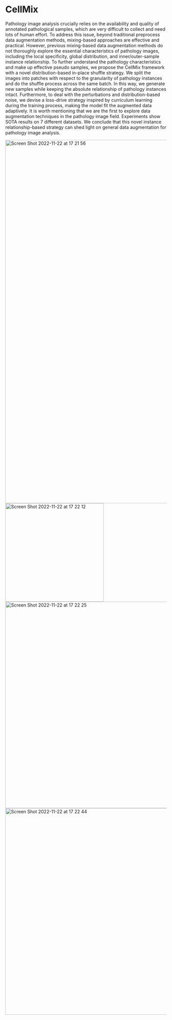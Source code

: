 # CellMix

Pathology image analysis crucially relies on the availability and quality of annotated pathological samples, which are very difficult to collect and need lots of human effort. To address this issue, beyond traditional preprocess data augmentation methods, mixing-based approaches are effective and practical. However, previous mixing-based data augmentation methods do not thoroughly explore the essential characteristics of pathology images, including the local specificity, global distribution, and inner/outer-sample instance relationship. To further understand the pathology characteristics and make up effective pseudo samples, we propose the CellMix framework with a novel distribution-based in-place shuffle strategy. We split the images into patches with respect to the granularity of pathology instances and do the shuffle process across the same batch. In this way, we generate new samples while keeping the absolute relationship of pathology instances intact. Furthermore, to deal with the perturbations and distribution-based noise, we devise a loss-drive strategy inspired by curriculum learning during the training process, making the model fit the augmented data adaptively. It is worth mentioning that we are the first to explore data augmentation techniques in the pathology image field. Experiments show SOTA results on 7 different datasets. We conclude that this novel instance relationship-based strategy can shed light on general data augmentation for pathology image analysis. 

<img width="1133" alt="Screen Shot 2022-11-22 at 17 21 56" src="https://user-images.githubusercontent.com/50575108/203275968-4fbb99ea-558d-4eb4-beb2-d7019cfb13e2.png">

<img width="307" alt="Screen Shot 2022-11-22 at 17 22 12" src="https://user-images.githubusercontent.com/50575108/203275989-82410b2c-5add-4877-9877-799694f7712e.png">

<img width="644" alt="Screen Shot 2022-11-22 at 17 22 25" src="https://user-images.githubusercontent.com/50575108/203276007-9b3f52d2-ebce-447f-bce4-994d99f8c3f7.png">

<img width="644" alt="Screen Shot 2022-11-22 at 17 22 44" src="https://user-images.githubusercontent.com/50575108/203276029-858b9205-f219-4be7-a854-c05e1834fa66.png">
